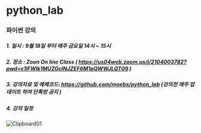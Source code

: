 # python_lab

### 파이썬 강의

##### 1. 일시 : 9월 18일 부터 매주 금요일 14시 ~ 15시 
##### 2. 장소 : Zoon On line Class ( https://us04web.zoom.us/j/2104003782?pwd=c1lFWlk1MUZGclNJZEF6M1pQWWJLQT09 )
##### 3. 강의자료 및 예제코드: https://github.com/moebs/python_lab (강의전 매주 업데이트 하여 단톡방 공지 )
##### 4. 강의 일정 

![Clipboard01](https://user-images.githubusercontent.com/50386254/92998752-ce93b280-f556-11ea-8cc1-a3cbc10f1388.jpg)


